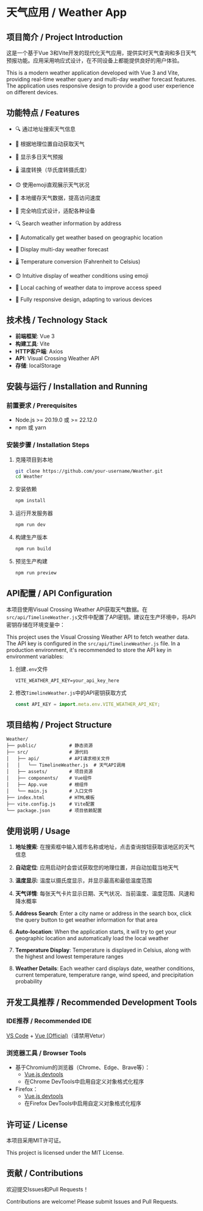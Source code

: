 # 天气应用 / Weather App

## 项目简介 / Project Introduction

这是一个基于Vue 3和Vite开发的现代化天气应用，提供实时天气查询和多日天气预报功能。应用采用响应式设计，在不同设备上都能提供良好的用户体验。

This is a modern weather application developed with Vue 3 and Vite, providing real-time weather query and multi-day weather forecast features. The application uses responsive design to provide a good user experience on different devices.

## 功能特点 / Features

- 🔍 通过地址搜索天气信息
- 📍 根据地理位置自动获取天气
- 📅 显示多日天气预报
- 🌡️ 温度转换（华氏度转摄氏度）
- 😊 使用emoji直观展示天气状况
- 💾 本地缓存天气数据，提高访问速度
- 📱 完全响应式设计，适配各种设备

- 🔍 Search weather information by address
- 📍 Automatically get weather based on geographic location
- 📅 Display multi-day weather forecast
- 🌡️ Temperature conversion (Fahrenheit to Celsius)
- 😊 Intuitive display of weather conditions using emoji
- 💾 Local caching of weather data to improve access speed
- 📱 Fully responsive design, adapting to various devices

## 技术栈 / Technology Stack

- **前端框架**: Vue 3
- **构建工具**: Vite
- **HTTP客户端**: Axios
- **API**: Visual Crossing Weather API
- **存储**: localStorage

## 安装与运行 / Installation and Running

### 前置要求 / Prerequisites

- Node.js >= 20.19.0 或 >= 22.12.0
- npm 或 yarn

### 安装步骤 / Installation Steps

1. 克隆项目到本地
   ```bash
   git clone https://github.com/your-username/Weather.git
   cd Weather
   ```

2. 安装依赖
   ```bash
   npm install
   ```

3. 运行开发服务器
   ```bash
   npm run dev
   ```

4. 构建生产版本
   ```bash
   npm run build
   ```

5. 预览生产构建
   ```bash
   npm run preview
   ```

## API配置 / API Configuration

本项目使用Visual Crossing Weather API获取天气数据。在`src/api/TimelineWeather.js`文件中配置了API密钥。建议在生产环境中，将API密钥存储在环境变量中：

This project uses the Visual Crossing Weather API to fetch weather data. The API key is configured in the `src/api/TimelineWeather.js` file. In a production environment, it's recommended to store the API key in environment variables:

1. 创建`.env`文件
   ```
   VITE_WEATHER_API_KEY=your_api_key_here
   ```

2. 修改`TimelineWeather.js`中的API密钥获取方式
   ```javascript
   const API_KEY = import.meta.env.VITE_WEATHER_API_KEY;
   ```

## 项目结构 / Project Structure

```
Weather/
├── public/            # 静态资源
├── src/               # 源代码
│   ├── api/           # API请求相关文件
│   │   └── TimelineWeather.js  # 天气API调用
│   ├── assets/        # 项目资源
│   ├── components/    # Vue组件
│   ├── App.vue        # 根组件
│   └── main.js        # 入口文件
├── index.html         # HTML模板
├── vite.config.js     # Vite配置
└── package.json       # 项目依赖配置
```

## 使用说明 / Usage

1. **地址搜索**: 在搜索框中输入城市名称或地址，点击查询按钮获取该地区的天气信息
2. **自动定位**: 应用启动时会尝试获取您的地理位置，并自动加载当地天气
3. **温度显示**: 温度以摄氏度显示，并显示最高和最低温度范围
4. **天气详情**: 每张天气卡片显示日期、天气状况、当前温度、温度范围、风速和降水概率

1. **Address Search**: Enter a city name or address in the search box, click the query button to get weather information for that area
2. **Auto-location**: When the application starts, it will try to get your geographic location and automatically load the local weather
3. **Temperature Display**: Temperature is displayed in Celsius, along with the highest and lowest temperature ranges
4. **Weather Details**: Each weather card displays date, weather conditions, current temperature, temperature range, wind speed, and precipitation probability

## 开发工具推荐 / Recommended Development Tools

### IDE推荐 / Recommended IDE

[VS Code](https://code.visualstudio.com/) + [Vue (Official)](https://marketplace.visualstudio.com/items?itemName=Vue.volar)（请禁用Vetur）

### 浏览器工具 / Browser Tools

- 基于Chromium的浏览器（Chrome、Edge、Brave等）：
  - [Vue.js devtools](https://chromewebstore.google.com/detail/vuejs-devtools/nhdogjmejiglipccpnnnanhbledajbpd)
  - 在Chrome DevTools中启用自定义对象格式化程序
- Firefox：
  - [Vue.js devtools](https://addons.mozilla.org/en-US/firefox/addon/vue-js-devtools/)
  - 在Firefox DevTools中启用自定义对象格式化程序

## 许可证 / License

本项目采用MIT许可证。

This project is licensed under the MIT License.

## 贡献 / Contributions

欢迎提交Issues和Pull Requests！

Contributions are welcome! Please submit Issues and Pull Requests.
